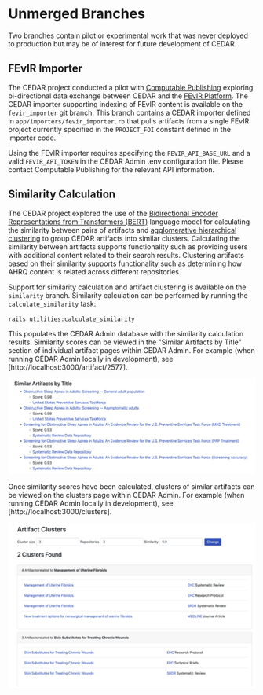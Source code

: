 # Unmerged Branches

Two branches contain pilot or experimental work that was never deployed to production but may be
of interest for future development of CEDAR.

## FEvIR Importer

The CEDAR project conducted a pilot with [Computable Publishing](https://computablepublishing.com/)
exploring bi-directional data exchange between CEDAR and the [FEvIR Platform](https://fevir.net/).
The CEDAR importer supporting indexing of FEvIR content is available on the `fevir_importer` git
branch. This branch contains a CEDAR importer defined in `app/importers/fevir_importer.rb` that
pulls artifacts from a single FEvIR project currently specified in the `PROJECT_FOI` constant
defined in the importer code.

Using the FEvIR importer requires specifying the `FEVIR_API_BASE_URL` and a valid `FEVIR_API_TOKEN`
in the CEDAR Admin .env configuration file. Please contact Computable Publishing for the relevant
API information.

## Similarity Calculation

The CEDAR project explored the use of the
[Bidirectional Encoder Representations from Transformers (BERT)](https://arxiv.org/abs/1810.04805)
language model for calculating the similarity between pairs of artifacts and
[agglomerative hierarchical clustering](https://online.stat.psu.edu/stat555/node/86/)
to group CEDAR artifacts into similar clusters. Calculating the similarity between artifacts
supports functionality such as providing users with additional content related to their search
results. Clustering artifacts based on their similarity supports functionality such as determining
how AHRQ content is related across different repositories.

Support for similarity calculation and artifact clustering is available on the `similarity`
branch. Similarity calculation can be performed by running the `calculate_similarity` task:

```
rails utilities:calculate_similarity
```

This populates the CEDAR Admin database with the similarity calculation results. Similarity scores
can be viewed in the "Similar Artifacts by Title" section of individual artifact pages within CEDAR
Admin. For example (when running CEDAR Admin locally in development), see
[http://localhost:3000/artifact/2577].

![Similar Artifacts by Title Example](images/similar_artifacts_by_title.png "Similar Artifacts by Title Example")

Once similarity scores have been calculated, clusters of similar artifacts can be viewed on the
clusters page within CEDAR Admin. For example (when running CEDAR Admin locally in development), see
[http://localhost:3000/clusters].

![Artifact Clusters Example](images/artifact_clusters.png "Artifact Clusters Example")
